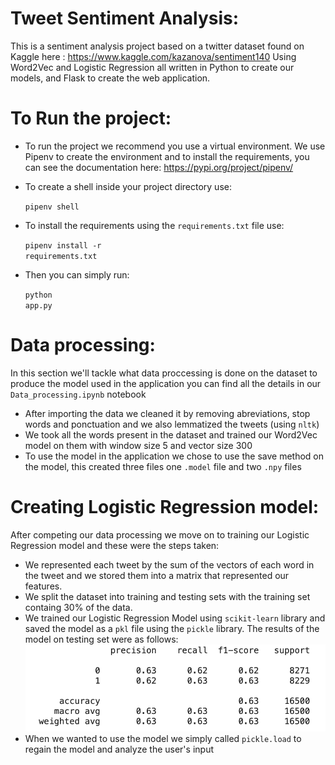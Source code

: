 # Tweet Sentiment Analysis:

This is a sentiment analysis project based on a twitter dataset found on Kaggle here : https://www.kaggle.com/kazanova/sentiment140
Using Word2Vec and Logistic Regression all written in Python to create our models, and Flask to create the web application.

# To Run the project:
- To run the project we recommend you use a virtual environment. We use Pipenv to create the environment and to install the requirements, you can see the documentation here: https://pypi.org/project/pipenv/ <br/>
- To create a shell inside your project directory use:
&ensp;<p><code>pipenv shell</code></p> 
- To install the requirements using the <code>requirements.txt</code> file use:
&ensp;<p><code>pipenv install -r requirements.txt</code></p>

- Then you can simply run:
&ensp;<p><code>python app.py</code></p> 

# Data processing:

In this section we'll tackle what data proccessing is done on the dataset to produce the model used in the application you can find all the details in our <code>Data_processing.ipynb</code> notebook <br/>

- After importing the data we cleaned it by removing abreviations, stop words and ponctuation and we also lemmatized the tweets (using <code>nltk</code>)
- We took all the words present in the dataset and trained our Word2Vec model on them with window size 5 and vector size 300
- To use the model in the application we chose to use the save method on the model, this created three files one <code>.model</code> file and two <code>.npy</code> files
# Creating Logistic Regression model:
After competing our data processing we move on to training our Logistic Regression model and these were the steps taken: <br/>
- We represented each tweet by the sum of the vectors of each word in the tweet and we stored them into a matrix that represented our features.
- We split the dataset into training and testing sets with the training set containg 30% of the data.
- We trained our Logistic Regression Model using <code>scikit-learn</code> library and saved the model as a <code>pkl</code> file using the <code>pickle</code> library.
The results of the model on testing set were as follows: <br/>
![alt text](https://github.com/AbdelGhafour69/tweet_sentiment_analysis/blob/master/model_res.png?raw=true)
- When we wanted to use the model we simply called <code>pickle.load</code> to regain the model and analyze the user's input
